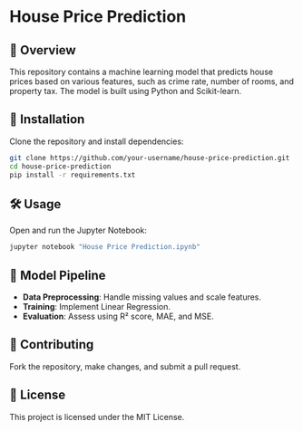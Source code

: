# House Price Prediction

## 📌 Overview
This repository contains a machine learning model that predicts house prices based on various features, such as crime rate, number of rooms, and property tax. The model is built using Python and Scikit-learn.

## 🚀 Installation
Clone the repository and install dependencies:
```sh
git clone https://github.com/your-username/house-price-prediction.git
cd house-price-prediction
pip install -r requirements.txt
```

## 🛠️ Usage
Open and run the Jupyter Notebook:
```sh
jupyter notebook "House Price Prediction.ipynb"
```

## 🔗 Model Pipeline
- **Data Preprocessing**: Handle missing values and scale features.
- **Training**: Implement Linear Regression.
- **Evaluation**: Assess using R² score, MAE, and MSE.

## 🤝 Contributing
Fork the repository, make changes, and submit a pull request.

## 📜 License
This project is licensed under the MIT License.

